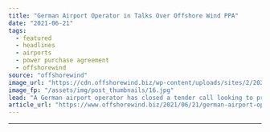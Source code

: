 ```yaml
---
title: "German Airport Operator in Talks Over Offshore Wind PPA"
date: "2021-06-21"
tags: 
  - featured
  - headlines
  - airports
  - power purchase agreement
  - offshorewind
source: "offshorewind"
image_url: "https://cdn.offshorewind.biz/wp-content/uploads/sites/2/2020/12/18140025/RWE_offshore-wind-farm.jpg"
image_fp: "/assets/img/post_thumbnails/16.jpg"
lead: "A German airport operator has closed a tender call looking to procure electricity produced"
article_url: "https://www.offshorewind.biz/2021/06/21/german-airport-operator-in-talks-over-offshore-wind-ppa/"
---
```


---
